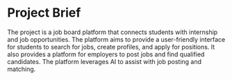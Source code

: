 # Project Brief

The project is a job board platform that connects students with internship and job opportunities. The platform aims to provide a user-friendly interface for students to search for jobs, create profiles, and apply for positions. It also provides a platform for employers to post jobs and find qualified candidates. The platform leverages AI to assist with job posting and matching.
